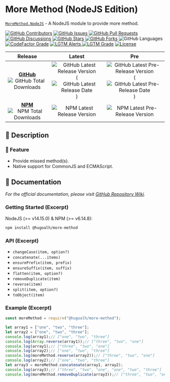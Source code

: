 # More Method (NodeJS Edition)

[`MoreMethod.NodeJS`](https://github.com/hugoalh-studio/more-method-nodejs) - A NodeJS module to provide more method.

[![GitHub Contributors](https://img.shields.io/github/contributors/hugoalh-studio/more-method-nodejs?label=Contributors&logo=github&logoColor=ffffff&style=flat-square)](https://github.com/hugoalh-studio/more-method-nodejs/graphs/contributors)
[![GitHub Issues](https://img.shields.io/github/issues-raw/hugoalh-studio/more-method-nodejs?label=Issues&logo=github&logoColor=ffffff&style=flat-square)](https://github.com/hugoalh-studio/more-method-nodejs/issues)
[![GitHub Pull Requests](https://img.shields.io/github/issues-pr-raw/hugoalh-studio/more-method-nodejs?label=Pull%20Requests&logo=github&logoColor=ffffff&style=flat-square)](https://github.com/hugoalh-studio/more-method-nodejs/pulls)
[![GitHub Discussions](https://img.shields.io/github/discussions/hugoalh-studio/more-method-nodejs?label=Discussions&logo=github&logoColor=ffffff&style=flat-square)](https://github.com/hugoalh-studio/more-method-nodejs/discussions)
[![GitHub Stars](https://img.shields.io/github/stars/hugoalh-studio/more-method-nodejs?label=Stars&logo=github&logoColor=ffffff&style=flat-square)](https://github.com/hugoalh-studio/more-method-nodejs/stargazers)
[![GitHub Forks](https://img.shields.io/github/forks/hugoalh-studio/more-method-nodejs?label=Forks&logo=github&logoColor=ffffff&style=flat-square)](https://github.com/hugoalh-studio/more-method-nodejs/network/members)
![GitHub Languages](https://img.shields.io/github/languages/count/hugoalh-studio/more-method-nodejs?label=Languages&logo=github&logoColor=ffffff&style=flat-square)
[![CodeFactor Grade](https://img.shields.io/codefactor/grade/github/hugoalh-studio/more-method-nodejs?label=Grade&logo=codefactor&logoColor=ffffff&style=flat-square)](https://www.codefactor.io/repository/github/hugoalh-studio/more-method-nodejs)
[![LGTM Alerts](https://img.shields.io/lgtm/alerts/g/hugoalh-studio/more-method-nodejs?label=Alerts&logo=lgtm&logoColor=ffffff&style=flat-square)
![LGTM Grade](https://img.shields.io/lgtm/grade/javascript/g/hugoalh-studio/more-method-nodejs?label=Grade&logo=lgtm&logoColor=ffffff&style=flat-square)](https://lgtm.com/projects/g/hugoalh-studio/more-method-nodejs)
[![License](https://img.shields.io/static/v1?label=License&message=MIT&color=brightgreen&style=flat-square)](./LICENSE.md)

| **Release** | **Latest** | **Pre** |
|:-:|:-:|:-:|
| [**GitHub**](https://github.com/hugoalh-studio/more-method-nodejs/releases) ![GitHub Total Downloads](https://img.shields.io/github/downloads/hugoalh-studio/more-method-nodejs/total?label=%20&style=flat-square) | ![GitHub Latest Release Version](https://img.shields.io/github/release/hugoalh-studio/more-method-nodejs?sort=semver&label=%20&style=flat-square) (![GitHub Latest Release Date](https://img.shields.io/github/release-date/hugoalh-studio/more-method-nodejs?label=%20&style=flat-square)) | ![GitHub Latest Pre-Release Version](https://img.shields.io/github/release/hugoalh-studio/more-method-nodejs?include_prereleases&sort=semver&label=%20&style=flat-square) (![GitHub Latest Pre-Release Date](https://img.shields.io/github/release-date-pre/hugoalh-studio/more-method-nodejs?label=%20&style=flat-square)) |
| [**NPM**](https://www.npmjs.com/package/@hugoalh/more-method) ![NPM Total Downloads](https://img.shields.io/npm/dt/@hugoalh/more-method?label=%20&style=flat-square) | ![NPM Latest Release Version](https://img.shields.io/npm/v/@hugoalh/more-method/latest?label=%20&style=flat-square) | ![NPM Latest Pre-Release Version](https://img.shields.io/npm/v/@hugoalh/more-method/pre?label=%20&style=flat-square) |

## 📝 Description

### 🌟 Feature

- Provide missed method(s).
- Native support for CommonJS and ECMAScript.

## 📄 Documentation

*For the official documentation, please visit [GitHub Repository Wiki](https://github.com/hugoalh-studio/more-method-nodejs/wiki).*

### Getting Started (Excerpt)

NodeJS (>= v14.15.0) & NPM (>= v6.14.8):

```sh
npm install @hugoalh/more-method
```

### API (Excerpt)

- `changeCase(item, option?)`
- `concatenate(...items)`
- `ensurePrefix(item, prefix)`
- `ensureSuffix(item, suffix)`
- `flatten(item, option?)`
- `removeDuplicate(item)`
- `reverse(item)`
- `split(item, option?)`
- `toObject(item)`

### Example (Excerpt)

```js
const moreMethod = require("@hugoalh/more-method");

let array1 = ["one", "two", "three"];
let array2 = ["one", "two", "three"];
console.log(array1);// ["one", "two", "three"]
console.log(Array.reverse(array1));// ["three", "two", "one"]
console.log(array1);// ["three", "two", "one"]
console.log(array2);// ["one", "two", "three"]
console.log(moreMethod.reverse(array2));// ["three", "two", "one"]
console.log(array2);// ["one", "two", "three"]
let array3 = moreMethod.concatenate(array1, array2);
console.log(array3);// ["three", "two", "one", "one", "two", "three"]
console.log(moreMethod.removeDuplicate(array3));// ["three", "two", "one"]
```
